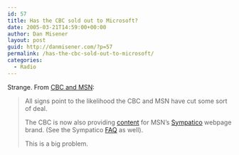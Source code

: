 ```yaml
---
id: 57
title: Has the CBC sold out to Microsoft?
date: 2005-03-21T14:59:00+00:00
author: Dan Misener
layout: post
guid: http://danmisener.com/?p=57
permalink: /has-the-cbc-sold-out-to-microsoft/
categories:
  - Radio
---
```

Strange. From [CBC and MSN](http://home.lynx.net/simonp/cbcmsn.html):

> All signs point to the likelihood the CBC and MSN have cut some sort of deal.
> 
> The CBC is now also providing [content](http://sympatico.msn.cbc.ca/story/arts/national/2004/10/04/Arts/mauMC041004.html) for MSN&#8217;s [Sympatico](http://sympatico.msn.ca/) webpage brand. (See the Sympatico [FAQ](http://faq.sympatico.msn.ca/en/) as well). 
> 
> This is a big problem.